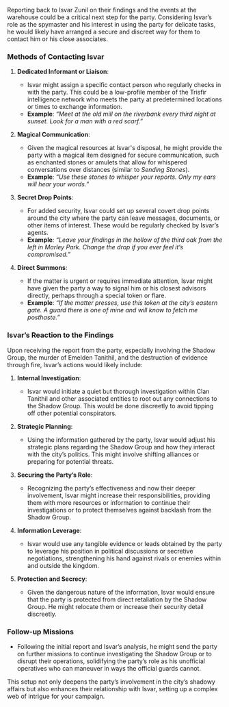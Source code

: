 Reporting back to Isvar Zunil on their findings and the events at the warehouse could be a critical next step for the party. Considering Isvar’s role as the spymaster and his interest in using the party for delicate tasks, he would likely have arranged a secure and discreet way for them to contact him or his close associates.

### **Methods of Contacting Isvar**

1. **Dedicated Informant or Liaison**:
   - Isvar might assign a specific contact person who regularly checks in with the party. This could be a low-profile member of the Trisfir intelligence network who meets the party at predetermined locations or times to exchange information.
   - **Example**: *“Meet at the old mill on the riverbank every third night at sunset. Look for a man with a red scarf.”*

2. **Magical Communication**:
   - Given the magical resources at Isvar's disposal, he might provide the party with a magical item designed for secure communication, such as enchanted stones or amulets that allow for whispered conversations over distances (similar to *Sending Stones*).
   - **Example**: *“Use these stones to whisper your reports. Only my ears will hear your words.”*

3. **Secret Drop Points**:
   - For added security, Isvar could set up several covert drop points around the city where the party can leave messages, documents, or other items of interest. These would be regularly checked by Isvar’s agents.
   - **Example**: *“Leave your findings in the hollow of the third oak from the left in Marley Park. Change the drop if you ever feel it’s compromised.”*

4. **Direct Summons**:
   - If the matter is urgent or requires immediate attention, Isvar might have given the party a way to signal him or his closest advisors directly, perhaps through a special token or flare.
   - **Example**: *“If the matter presses, use this token at the city’s eastern gate. A guard there is one of mine and will know to fetch me posthaste.”*

### **Isvar’s Reaction to the Findings**

Upon receiving the report from the party, especially involving the Shadow Group, the murder of Emelden Tanithil, and the destruction of evidence through fire, Isvar’s actions would likely include:

1. **Internal Investigation**:
   - Isvar would initiate a quiet but thorough investigation within Clan Tanithil and other associated entities to root out any connections to the Shadow Group. This would be done discreetly to avoid tipping off other potential conspirators.

2. **Strategic Planning**:
   - Using the information gathered by the party, Isvar would adjust his strategic plans regarding the Shadow Group and how they interact with the city’s politics. This might involve shifting alliances or preparing for potential threats.

3. **Securing the Party’s Role**:
   - Recognizing the party’s effectiveness and now their deeper involvement, Isvar might increase their responsibilities, providing them with more resources or information to continue their investigations or to protect themselves against backlash from the Shadow Group.

4. **Information Leverage**:
   - Isvar would use any tangible evidence or leads obtained by the party to leverage his position in political discussions or secretive negotiations, strengthening his hand against rivals or enemies within and outside the kingdom.

5. **Protection and Secrecy**:
   - Given the dangerous nature of the information, Isvar would ensure that the party is protected from direct retaliation by the Shadow Group. He might relocate them or increase their security detail discreetly.

### **Follow-up Missions**
- Following the initial report and Isvar’s analysis, he might send the party on further missions to continue investigating the Shadow Group or to disrupt their operations, solidifying the party’s role as his unofficial operatives who can maneuver in ways the official guards cannot.

This setup not only deepens the party’s involvement in the city’s shadowy affairs but also enhances their relationship with Isvar, setting up a complex web of intrigue for your campaign.